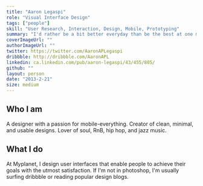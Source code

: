 ```yaml
---
title: "Aaron Legaspi"
role: "Visual Interface Design"
tags: ["people"]
skill: "User Research, Interaction, Design, Mobile, Prototyping"
summary: "I'd rather be a bit better everyday than be the best at one moment in time"
coverImageUrl: ""
authorImageUrl: ""
twitter: https://twitter.com/AaronAPLegaspi
dribbble: http://dribbble.com/AaronAPL
linkedin: ca.linkedin.com/pub/aaron-legaspi/43/455/805/
github: ""
layout: person
date: "2013-2-21"
size: medium
---
```


## Who I am

A designer with a passion for mobile-everything. Creator of clean, minimal, and usable designs. Lover of soul, RnB, hip hop, and jazz music. 

## What I do

At Myplanet, I design user interfaces that enable people to achieve their goals with the utmost satisfaction. If I'm not in photoshop, I'm usually surfing dribbble or reading popular design blogs.  
